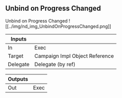 ## Unbind on Progress Changed
Unbind on Progress Changed
![[../img/nd_img_UnbindOnProgressChanged.png]]

|Inputs||
|--|--|
| In | Exec |
| Target | Campaign Impl Object Reference |
| Delegate | Delegate (by ref) |

|Outputs||
|--|--|
| Out | Exec |
